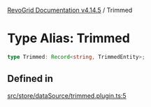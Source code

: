 [RevoGrid Documentation v4.14.5](README.md) / Trimmed

# Type Alias: Trimmed

```ts
type Trimmed: Record<string, TrimmedEntity>;
```

## Defined in

[src/store/dataSource/trimmed.plugin.ts:5](https://github.com/revolist/revogrid/blob/395fb64310e6654557393205ff295dbb2f4142c5/src/store/dataSource/trimmed.plugin.ts#L5)
